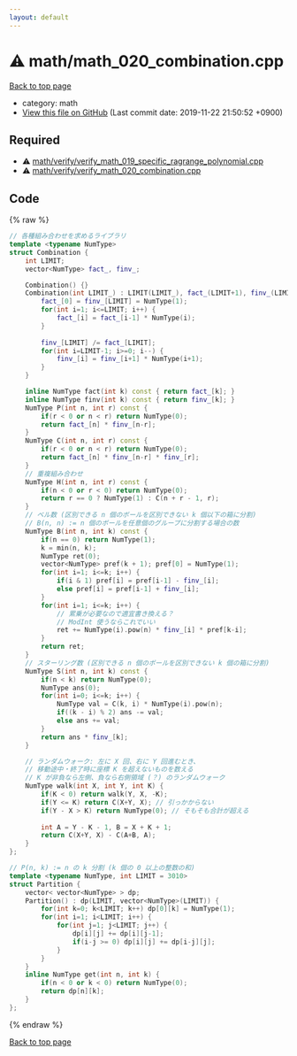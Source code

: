 ```yaml
---
layout: default
---
```


<!-- mathjax config similar to math.stackexchange -->
<script type="text/javascript" async
  src="https://cdnjs.cloudflare.com/ajax/libs/mathjax/2.7.5/MathJax.js?config=TeX-MML-AM_CHTML">
</script>
<script type="text/x-mathjax-config">
  MathJax.Hub.Config({
    TeX: { equationNumbers: { autoNumber: "AMS" }},
    tex2jax: {
      inlineMath: [ ['$','$'] ],
      processEscapes: true
    },
    "HTML-CSS": { matchFontHeight: false },
    displayAlign: "left",
    displayIndent: "2em"
  });
</script>

<script type="text/javascript" src="https://cdnjs.cloudflare.com/ajax/libs/jquery/3.4.1/jquery.min.js"></script>
<script src="https://cdn.jsdelivr.net/npm/jquery-balloon-js@1.1.2/jquery.balloon.min.js" integrity="sha256-ZEYs9VrgAeNuPvs15E39OsyOJaIkXEEt10fzxJ20+2I=" crossorigin="anonymous"></script>
<script type="text/javascript" src="../../assets/js/copy-button.js"></script>
<link rel="stylesheet" href="../../assets/css/copy-button.css" />


# :warning: math/math_020_combination.cpp
<a href="../../index.html">Back to top page</a>

* category: math
* <a href="{{ site.github.repository_url }}/blob/master/math/math_020_combination.cpp">View this file on GitHub</a> (Last commit date: 2019-11-22 21:50:52 +0900)




## Required
* :warning: <a href="verify/verify_math_019_specific_ragrange_polynomial.cpp.html">math/verify/verify_math_019_specific_ragrange_polynomial.cpp</a>
* :warning: <a href="verify/verify_math_020_combination.cpp.html">math/verify/verify_math_020_combination.cpp</a>


## Code
{% raw %}
```cpp
// 各種組み合わせを求めるライブラリ
template <typename NumType>
struct Combination {
    int LIMIT;
    vector<NumType> fact_, finv_;

    Combination() {}
    Combination(int LIMIT_) : LIMIT(LIMIT_), fact_(LIMIT+1), finv_(LIMIT+1) {
        fact_[0] = finv_[LIMIT] = NumType(1);
        for(int i=1; i<=LIMIT; i++) {
            fact_[i] = fact_[i-1] * NumType(i);
        }
        
        finv_[LIMIT] /= fact_[LIMIT];
        for(int i=LIMIT-1; i>=0; i--) {
            finv_[i] = finv_[i+1] * NumType(i+1);
        }
    }

    inline NumType fact(int k) const { return fact_[k]; }
    inline NumType finv(int k) const { return finv_[k]; }
    NumType P(int n, int r) const {
        if(r < 0 or n < r) return NumType(0);
        return fact_[n] * finv_[n-r];
    }
    NumType C(int n, int r) const {
        if(r < 0 or n < r) return NumType(0);
        return fact_[n] * finv_[n-r] * finv_[r];
    }
    // 重複組み合わせ
    NumType H(int n, int r) const {
        if(n < 0 or r < 0) return NumType(0);
        return r == 0 ? NumType(1) : C(n + r - 1, r);
    }
    // ベル数 (区別できる n 個のボールを区別できない k 個以下の箱に分割)
    // B(n, n) := n 個のボールを任意個のグループに分割する場合の数
    NumType B(int n, int k) const {
        if(n == 0) return NumType(1);
        k = min(n, k);
        NumType ret(0);
        vector<NumType> pref(k + 1); pref[0] = NumType(1);
        for(int i=1; i<=k; i++) {
            if(i & 1) pref[i] = pref[i-1] - finv_[i];
            else pref[i] = pref[i-1] + finv_[i];
        }
        for(int i=1; i<=k; i++) {
            // 累乗が必要なので適宜書き換える？
            // ModInt 使うならこれでいい
            ret += NumType(i).pow(n) * finv_[i] * pref[k-i];
        }
        return ret;
    }
    // スターリング数 (区別できる n 個のボールを区別できない k 個の箱に分割)
    NumType S(int n, int k) const {
        if(n < k) return NumType(0);
        NumType ans(0);
        for(int i=0; i<=k; i++) {
            NumType val = C(k, i) * NumType(i).pow(n);
            if((k - i) % 2) ans -= val;
            else ans += val;
        }
        return ans * finv_[k];
    }

    // ランダムウォーク: 左に X 回、右に Y 回進むとき、
    // 移動途中・終了時に座標 K を超えないものを数える
    // K が非負なら左側、負なら右側領域 (？) のランダムウォーク
    NumType walk(int X, int Y, int K) {
        if(K < 0) return walk(Y, X, -K);
        if(Y <= K) return C(X+Y, X); // 引っかからない
        if(Y - X > K) return NumType(0); // そもそも合計が超える
        
        int A = Y - K - 1, B = X + K + 1;
        return C(X+Y, X) - C(A+B, A);
    }
};

// P(n, k) := n の k 分割 (k 個の 0 以上の整数の和)
template <typename NumType, int LIMIT = 3010>
struct Partition {
    vector< vector<NumType> > dp;
    Partition() : dp(LIMIT, vector<NumType>(LIMIT)) {
        for(int k=0; k<LIMIT; k++) dp[0][k] = NumType(1);
        for(int i=1; i<LIMIT; i++) {
            for(int j=1; j<LIMIT; j++) {
                dp[i][j] += dp[i][j-1];
                if(i-j >= 0) dp[i][j] += dp[i-j][j];
            }
        }
    }
    inline NumType get(int n, int k) {
        if(n < 0 or k < 0) return NumType(0);
        return dp[n][k];
    }
};

```
{% endraw %}

<a href="../../index.html">Back to top page</a>

